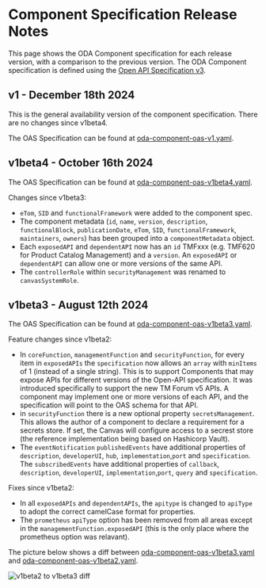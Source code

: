 # Component Specification Release Notes

This page shows the ODA Component specification for each release version, with a comparison to the previous version. The ODA Component specification is defined using the [Open API Specification v3](https://swagger.io/specification/).

## v1 - December 18th 2024

This is the general availability version of the component specification. There are no changes since v1beta4.

The OAS Specification can be found at [oda-component-oas-v1.yaml](oda-component-oas-v1.yaml).

## v1beta4 - October 16th 2024

The OAS Specification can be found at [oda-component-oas-v1beta4.yaml](oda-component-oas-v1beta4.yaml).

Changes since v1beta3:

* `eTom`, `SID` and `functionalFramework` were added to the component spec.
* The component metadata (`id`, `name`, `version`, `description`, `functionalBlock`, `publicationDate`, `eTom`, `SID`, `functionalFramework`, `maintainers`, `owners`) has been grouped into a `componentMetadata` object.
* Each `exposedAPI` and `dependentAPI` now has an `id` TMFxxx (e.g. TMF620 for Product Catalog Management) and a `version`. An `exposedAPI` or `dependentAPI` can allow one or more versions of the same API.
* The `controllerRole` within `securityManagement` was renamed to `canvasSystemRole`.

## v1beta3 - August 12th 2024

The OAS Specification can be found at [oda-component-oas-v1beta3.yaml](oda-component-oas-v1beta3.yaml).

Feature changes since v1beta2:

* In `coreFunction`, `managementFunction` and `securityFunction`, for every item in `exposedAPIs` the `specification` now allows an `array` with `minItems` of 1 (instead of a single string). This is to support Components that may expose APIs for different versions of the Open-API specification. It was introduced specifically to support the new TM Forum v5 APIs. A component may implement one or more versions of each API, and the specification will point to the OAS schema for that API.
* in `securityFunction` there is a new optional property `secretsManagement`. This allows the author of a component to declare a requirement for a secrets store. If set, the Canvas will configure access to a secrest store (the reference implementation being based on Hashicorp Vault). 
* The `eventNotification` `publishedEvents` have additional properties of `description`, `developerUI`, `hub`, `implementation`,`port` and `specification`. The `subscribedEvents` have additional properties of `callback`, `description`, `developerUI`, `implementation`,`port`, `query` and `specification`.

Fixes since v1beta2:

* In all `exposedAPIs` and `dependentAPIs`, the `apitype` is changed to `apiType` to adopt the correct camelCase format for properties.
* The `prometheus` `apiType` option has been removed from all areas except in the `managementFunction.exposedAPI` (this is the only place where the prometheus option was relavant).




The picture below shows a diff between [oda-component-oas-v1beta3.yaml](oda-component-oas-v1beta3.yaml) and [oda-component-oas-v1beta2.yaml](oda-component-oas-v1beta2.yaml).

![v1beta2 to v1beta3 diff](v1beta2-v1beta3-diff.jpeg)